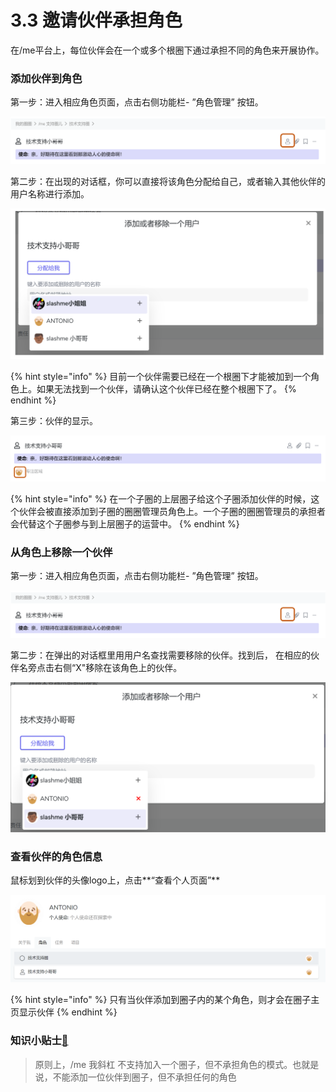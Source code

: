 # 3.3 邀请伙伴承担角色

在/me平台上，每位伙伴会在一个或多个根圈下通过承担不同的角色来开展协作。

### 添加伙伴到角色

第一步：进入相应角色页面，点击右侧功能栏- ”角色管理” 按钮。​

![&#x89D2;&#x8272;&#x7BA1;&#x7406;&#x6309;&#x94AE;](../.gitbook/assets/3-3-1.png)

第二步：在出现的对话框，你可以直接将该角色分配给自己，或者输入其他伙伴的用户名称进行添加。

![&#x6DFB;&#x52A0;/&#x79FB;&#x9664;&#x7528;&#x6237;&#x5BF9;&#x8BDD;&#x6846;](../.gitbook/assets/3-3-2.png)

{% hint style="info" %}
目前一个伙伴需要已经在一个根圈下才能被加到一个角色上。如果无法找到一个伙伴，请确认这个伙伴已经在整个根圈下了。 
{% endhint %}

第三步：伙伴的显示。

![&#x6DFB;&#x52A0;&#x597D;&#x540E;&#x7684;&#x4F19;&#x4F34;](../.gitbook/assets/3-3-3.png)

{% hint style="info" %}
在一个子圈的上层圈子给这个子圈添加伙伴的时候，这个伙伴会被直接添加到子圈的圈圈管理员角色上。一个子圈的圈圈管理员的承担者会代替这个子圈参与到上层圈子的运营中。
{% endhint %}

### 从角色上移除一个伙伴

第一步：进入相应角色页面，点击右侧功能栏- ”角色管理” 按钮。

![&#x89D2;&#x8272;&#x7BA1;&#x7406;&#x6309;&#x94AE;](../.gitbook/assets/3-3-4.png)

第二步：在弹出的对话框里用用户名查找需要移除的伙伴。找到后， 在相应的伙伴名旁点击右侧“X"移除在该角色上的伙伴。

![&#x79FB;&#x9664;&#x7528;&#x6237;](../.gitbook/assets/3-3-5.png)

### 查看伙伴的角色信息

鼠标划到伙伴的头像logo上，点击**“查看个人页面”**

![&#x4E2A;&#x4EBA;&#x89D2;&#x8272;&#x5217;&#x8868;](../.gitbook/assets/3-3-6.png)

{% hint style="info" %}
只有当伙伴添加到圈子内的某个角色，则才会在圈子主页显示伙伴
{% endhint %}

### 知识小贴士[📝](https://emojipedia.org/memo/)

> 原则上，/me 我斜杠 不支持加入一个圈子，但不承担角色的模式。也就是说，不能添加一位伙伴到圈子，但不承担任何的角色

